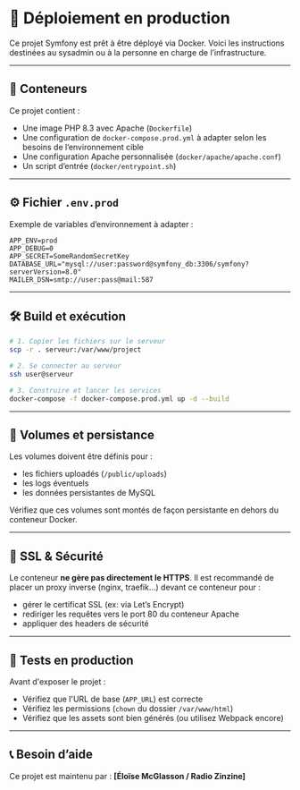 # 🚀 Déploiement en production

Ce projet Symfony est prêt à être déployé via Docker. Voici les instructions destinées au sysadmin ou à la personne en charge de l’infrastructure.

---

## 🐳 Conteneurs

Ce projet contient :
- Une image PHP 8.3 avec Apache (`Dockerfile`)
- Une configuration de `docker-compose.prod.yml` à adapter selon les besoins de l’environnement cible
- Une configuration Apache personnalisée (`docker/apache/apache.conf`)
- Un script d’entrée (`docker/entrypoint.sh`)

---

## ⚙️ Fichier `.env.prod`

Exemple de variables d’environnement à adapter :

```
APP_ENV=prod
APP_DEBUG=0
APP_SECRET=SomeRandomSecretKey
DATABASE_URL="mysql://user:password@symfony_db:3306/symfony?serverVersion=8.0"
MAILER_DSN=smtp://user:pass@mail:587
```

---

## 🛠️ Build et exécution

```bash
# 1. Copier les fichiers sur le serveur
scp -r . serveur:/var/www/project

# 2. Se connecter au serveur
ssh user@serveur

# 3. Construire et lancer les services
docker-compose -f docker-compose.prod.yml up -d --build
```

---

## 📁 Volumes et persistance

Les volumes doivent être définis pour :
- les fichiers uploadés (`/public/uploads`)
- les logs éventuels
- les données persistantes de MySQL

Vérifiez que ces volumes sont montés de façon persistante en dehors du conteneur Docker.

---

## 🔐 SSL & Sécurité

Le conteneur **ne gère pas directement le HTTPS**. Il est recommandé de placer un proxy inverse (nginx, traefik...) devant ce conteneur pour :
- gérer le certificat SSL (ex: via Let’s Encrypt)
- rediriger les requêtes vers le port 80 du conteneur Apache
- appliquer des headers de sécurité

---

## 🧪 Tests en production

Avant d'exposer le projet :
- Vérifiez que l'URL de base (`APP_URL`) est correcte
- Vérifiez les permissions (`chown` du dossier `/var/www/html`)
- Vérifiez que les assets sont bien générés (ou utilisez Webpack encore)

---

## 📞 Besoin d’aide

Ce projet est maintenu par : **[Éloïse McGlasson / Radio Zinzine]**
